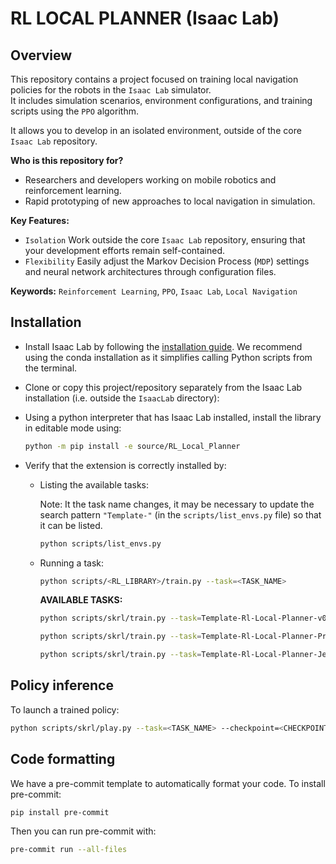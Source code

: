 # RL LOCAL PLANNER (Isaac Lab)

## Overview

This repository contains a project focused on training local navigation policies for the robots in the `Isaac Lab` simulator.  
It includes simulation scenarios, environment configurations, and training scripts using the `PPO` algorithm.

It allows you to develop in an isolated environment, outside of the core `Isaac Lab` repository.

**Who is this repository for?**

- Researchers and developers working on mobile robotics and reinforcement learning.
- Rapid prototyping of new approaches to local navigation in simulation.

**Key Features:**

- `Isolation` Work outside the core `Isaac Lab` repository, ensuring that your development efforts remain self-contained.
- `Flexibility` Easily adjust the Markov Decision Process (`MDP`) settings and neural network architectures through configuration files.

**Keywords:** `Reinforcement Learning`, `PPO`, `Isaac Lab`, `Local Navigation`

## Installation

- Install Isaac Lab by following the [installation guide](https://isaac-sim.github.io/IsaacLab/main/source/setup/installation/index.html).
  We recommend using the conda installation as it simplifies calling Python scripts from the terminal.

- Clone or copy this project/repository separately from the Isaac Lab installation (i.e. outside the `IsaacLab` directory):

- Using a python interpreter that has Isaac Lab installed, install the library in editable mode using:

    ```bash
    python -m pip install -e source/RL_Local_Planner
    ```

- Verify that the extension is correctly installed by:

  - Listing the available tasks:

    Note: It the task name changes, it may be necessary to update the search pattern `"Template-"`
    (in the `scripts/list_envs.py` file) so that it can be listed.

    ```bash
    python scripts/list_envs.py
    ```

  - Running a task:

    ```bash
    python scripts/<RL_LIBRARY>/train.py --task=<TASK_NAME>
    ```

    **AVAILABLE TASKS:**

    ```bash
    python scripts/skrl/train.py --task=Template-Rl-Local-Planner-v0 --num_envs=128 --max_iterations=4000
    ```

    ```bash
    python scripts/skrl/train.py --task=Template-Rl-Local-Planner-Privileged-Info-v0 --num_envs=128 --max_iterations=4000 --enable_cameras
    ```

    ```bash
    python scripts/skrl/train.py --task=Template-Rl-Local-Planner-Jetbot-v0 --num_envs=128 --max_iterations=4000
    ```

## Policy inference

To launch a trained policy:

```bash
python scripts/skrl/play.py --task=<TASK_NAME> --checkpoint=<CHECKPOINT_PATH> --num_envs=1 --enable_cameras
```

## Code formatting

We have a pre-commit template to automatically format your code.
To install pre-commit:

```bash
pip install pre-commit
```

Then you can run pre-commit with:

```bash
pre-commit run --all-files
```
